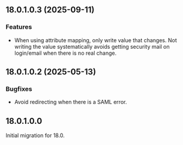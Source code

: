 ## 18.0.1.0.3 (2025-09-11)

### Features

- When using attribute mapping, only write value that changes.
  Not writing the value systematically avoids getting security mail on login/email
  when there is no real change.


## 18.0.1.0.2 (2025-05-13)

### Bugfixes

- Avoid redirecting when there is a SAML error.


## 18.0.1.0.0

Initial migration for 18.0.
